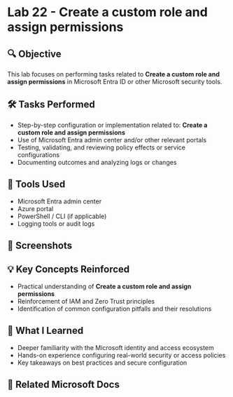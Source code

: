 # Lab 22 - Create a custom role and assign permissions

## 🔍 Objective
This lab focuses on performing tasks related to **Create a custom role and assign permissions** in Microsoft Entra ID or other Microsoft security tools.

## 🛠️ Tasks Performed
- Step-by-step configuration or implementation related to: **Create a custom role and assign permissions**
- Use of Microsoft Entra admin center and/or other relevant portals
- Testing, validating, and reviewing policy effects or service configurations
- Documenting outcomes and analyzing logs or changes

## 🧪 Tools Used
- Microsoft Entra admin center
- Azure portal
- PowerShell / CLI (if applicable)
- Logging tools or audit logs

## 📸 Screenshots
## 💡 Key Concepts Reinforced
- Practical understanding of **Create a custom role and assign permissions**
- Reinforcement of IAM and Zero Trust principles
- Identification of common configuration pitfalls and their resolutions

## 🧠 What I Learned
- Deeper familiarity with the Microsoft identity and access ecosystem
- Hands-on experience configuring real-world security or access policies
- Key takeaways on best practices and secure configuration

## 🔗 Related Microsoft Docs
